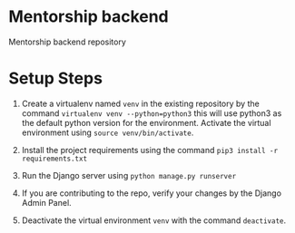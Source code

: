 # Mentorship backend
Mentorship backend repository

# Setup Steps

1. Create a virtualenv named `venv` in the existing repository by the command `virtualenv venv --python=python3` this will use python3 as the default python version for the environment. Activate the virtual environment using `source venv/bin/activate`.

2. Install the project requirements using the command `pip3 install -r requirements.txt`

3. Run the Django server using `python manage.py runserver`

4. If you are contributing to the repo, verify your changes by the Django Admin Panel.

5. Deactivate the virtual environment `venv` with the command `deactivate`.

